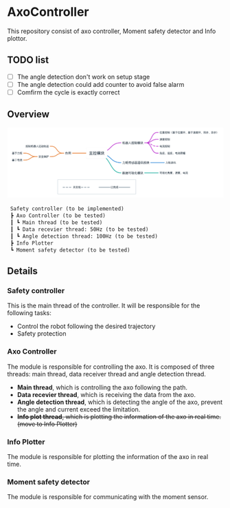 # AxoController

This repository consist of axo controller, Moment safety detector and Info plottor.

## TODO list
- [ ] The angle detection don't work on setup stage
- [ ] The angle detection could add counter to avoid false alarm
- [ ] Comfirm the cycle is exactly correct

## Overview
![flow](https://github.com/Beanpow/AxoController/blob/master/img/flow.png)

```
 Safety controller (to be implemented)
 ┣ Axo Controller (to be tested)
 ┃ ┗ Main thread (to be tested)
 ┃ ┗ Data recevier thread: 50Hz (to be tested)
 ┃ ┗ Angle detection thread: 100Hz (to be tested)
 ┣ Info Plotter
 ┗ Moment safety detector (to be tested)
```

## Details

### Safety controller
This is the main thread of the controller. It will be responsible for the following tasks:
- Control the robot following the desired trajectory
- Safety protection

### Axo Controller

The module is responsible for controlling the axo. It is composed of three threads: main thread, data receiver thread and angle detection thread.
* **Main thread**, which is controlling the axo following the path.
* **Data recevier thread**, which is receiving the data from the axo.
* **Angle detection thread**, which is detecting the angle of the axo, prevent the angle and current exceed the limitation.
* ~~**Info plot thread**, which is plotting the information of the axo in real time. (move to Info Plotter)~~

### Info Plotter

The module is responsible for plotting the information of the axo in real time.

### Moment safety detector

The module is responsible for communicating with the moment sensor.
